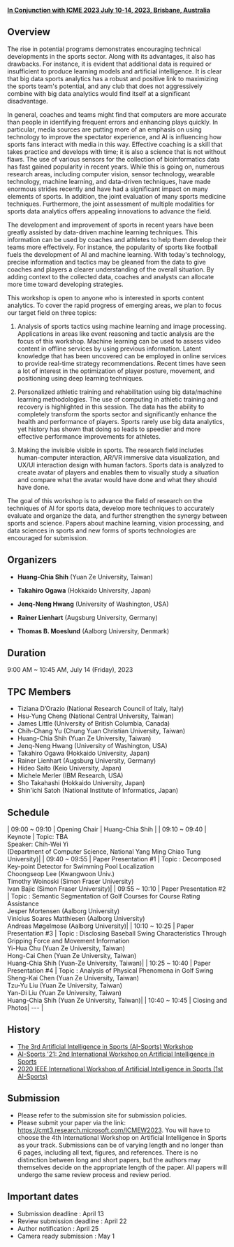 <!-- # **The 4th Artificial Intelligence in Sports (AI-Sports) Workshop** 
***
{:toc}
***
-->

[**In Conjunction with ICME 2023 July 10-14, 2023, Brisbane, Australia**](https://www.2023.ieeeicme.org/)

## **Overview**

The rise in potential programs demonstrates encouraging technical developments in the sports sector. Along with its advantages, it also has drawbacks. For instance, it is evident that additional data is required or insufficient to produce learning models and artificial intelligence. It is clear that big data sports analytics has a robust and positive link to maximizing the sports team's potential, and any club that does not aggressively combine with big data analytics would find itself at a significant disadvantage.  

In general, coaches and teams might find that computers are more accurate than people in identifying frequent errors and enhancing plays quickly. In particular, media sources are putting more of an emphasis on using technology to improve the spectator experience, and AI is influencing how sports fans interact with media in this way. Effective coaching is a skill that takes practice and develops with time; it is also a science that is not without flaws. The use of various sensors for the collection of bioinformatics data has fast gained popularity in recent years. While this is going on, numerous research areas, including computer vision, sensor technology, wearable technology, machine learning, and data-driven techniques, have made enormous strides recently and have had a significant impact on many elements of sports. In addition, the joint evaluation of many sports medicine techniques. Furthermore, the joint assessment of multiple modalities for sports data analytics offers appealing innovations to advance the field.  

The development and improvement of sports in recent years have been greatly assisted by data-driven machine learning techniques. This information can be used by coaches and athletes to help them develop their teams more effectively. For instance, the popularity of sports like football fuels the development of AI and machine learning. With today's technology, precise information and tactics may be gleaned from the data to give coaches and players a clearer understanding of the overall situation. By adding context to the collected data, coaches and analysts can allocate more time toward developing strategies.  

This workshop is open to anyone who is interested in sports content analytics. To cover the rapid progress of emerging areas, we plan to focus our target field on three topics:  

1. Analysis of sports tactics using machine learning and image processing. Applications in areas like event reasoning and tactic analysis are the focus of this workshop. Machine learning can be used to assess video content in offline services by using previous information. Latent knowledge that has been uncovered can be employed in online services to provide real-time strategy recommendations. Recent times have seen a lot of interest in the optimization of player posture, movement, and positioning using deep learning techniques.  

2. Personalized athletic training and rehabilitation using big data/machine learning methodologies. The use of computing in athletic training and recovery is highlighted in this session. The data has the ability to completely transform the sports sector and significantly enhance the health and performance of players. Sports rarely use big data analytics, yet history has shown that doing so leads to speedier and more effective performance improvements for athletes.  

3. Making the invisible visible in sports. The research field includes human-computer interaction, AR/VR immersive data visualization, and UX/UI interaction design with human factors. Sports data is analyzed to create avatar of players and enables them to visually study a situation and compare what the avatar would have done and what they should have done.  

The goal of this workshop is to advance the field of research on the techniques of AI for sports data, develop more techniques to accurately evaluate and organize the data, and further strengthen the synergy between sports and science. Papers about machine learning, vision processing, and data sciences in sports and new forms of sports technologies are encouraged for submission.   

## **Organizers**  
- **Huang-Chia Shih** (Yuan Ze University, Taiwan)

- **Takahiro Ogawa** (Hokkaido University, Japan)  

- **Jenq-Neng Hwang** (University of Washington, USA)

- **Rainer Lienhart** (Augsburg University, Germany)

- **Thomas B. Moeslund** (Aalborg University, Denmark)

## **Duration** 
9:00 AM ~ 10:45 AM, July 14 (Friday), 2023

## **TPC Members**  
- Tiziana D’Orazio (National Research Council of Italy, Italy)
- Hsu-Yung Cheng (National Central University, Taiwan)
- James Little (University of British Columbia, Canada)
- Chih-Chang Yu (Chung Yuan Christian University, Taiwan)
- Huang-Chia Shih (Yuan Ze University, Taiwan)
- Jenq-Neng Hwang (University of Washington, USA)
- Takahiro Ogawa (Hokkaido University, Japan)
- Rainer Lienhart (Augsburg University, Germany)
- Hideo Saito (Keio University, Japan)
- Michele Merler (IBM Research, USA)
- Sho Takahashi (Hokkaido University, Japan)
- Shin'ichi Satoh (National Institute of Informatics, Japan)

## Schedule
<!---![image](https://github.com/ai-sports22/ai-sports22.github.io/raw/main/res/schedule.png)) -->
<!---![image](./res/schedule.png) -->
<!--- | ------------- |-------------------| -------------------------------------------------| -->
| 09:00 ~ 09:10	| Opening	Chair     | Huang-Chia Shih                                  |
| 09:10 ~ 09:40	| Keynote	          | Topic: TBA<br>Speaker: Chih-Wei Yi <br>(Department of Computer Science, National Yang Ming Chiao Tung University)|
| 09:40 ~ 09:55	| Paper Presentation #1	| Topic : Decomposed Key-point Detector for Swimming Pool Localization<br>Choongseop Lee (Kwangwoon Univ.)<br>Timothy Woinoski (Simon Fraser University)<br>Ivan Bajic (Simon Fraser University)|
| 09:55 ~ 10:10	| Paper Presentation #2	| Topic : Semantic Segmentation of Golf Courses for Course Rating Assistance<br>Jesper Mortensen (Aalborg University)<br>Vinícius Soares Matthiesen (Aalborg University)<br>Andreas Møgelmose (Aalborg University)|
| 10:10 ~ 10:25	| Paper Presentation #3	| Topic : Disclosing Baseball Swing Characteristics Through Gripping Force and Movement Information<br>Yi-Hua Chu (Yuan Ze University, Taiwan)<br>Hong-Cai Chen (Yuan Ze University, Taiwan)<br>Huang-Chia Shih (Yuan-Ze University, Taiwan)|
| 10:25 ~ 10:40	| Paper Presentation #4	| Topic : Analysis of Physical Phenomena in Golf Swing<br>Sheng-Kai Chen (Yuan Ze University, Taiwan)<br>Tzu-Yu Liu (Yuan Ze University, Taiwan)<br>Yan-Di Liu (Yuan Ze University, Taiwan)<br>Huang-Chia Shih (Yuan Ze University, Taiwan)|
| 10:40 ~ 10:45	| Closing and Photos| --- |


## **History**  
- [The 3rd Artificial Intelligence in Sports (AI-Sports) Workshop](https://ai-sports22.github.io/)
- [AI-Sports '21: 2nd International Workshop on Artificial Intelligence in Sports](https://oz.nthu.edu.tw/~d917904/AI-Sports21.html)
- [2020 IEEE International Workshop of Artificial Intelligence in Sports (1st AI-Sports)](https://2020.ieeeicme.org/www.2020.ieeeicme.org/index.php/workshops/index.html#Workshop1)

## **Submission**
- Please refer to the submission site for submission policies.
- Please submit your paper via the link: https://cmt3.research.microsoft.com/ICMEW2023. You will have to choose the 4th International Workshop on Artificial Intelligence in Sports as your track. Submissions can be of varying length and no longer than 6 pages, including all text, figures, and references. There is no distinction between long and short papers, but the authors may themselves decide on the appropriate length of the paper. All papers will undergo the same review process and review period.

## **Important dates**
- Submission deadline : April 13
- Review submission deadline : April 22
- Author notification : April 25
- Camera ready submission  : May 1

